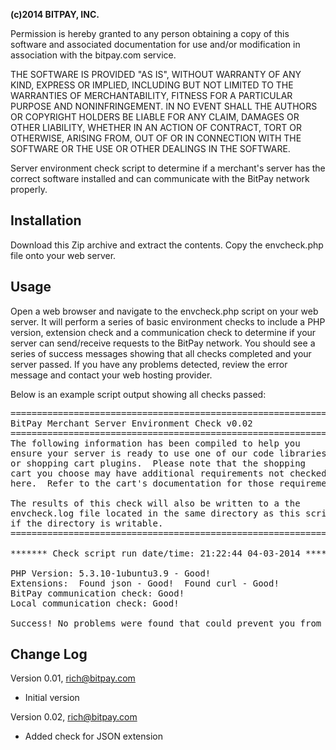 <strong>(c)2014 BITPAY, INC.</strong>

Permission is hereby granted to any person obtaining a copy of this software
and associated documentation for use and/or modification in association with
the bitpay.com service.

THE SOFTWARE IS PROVIDED "AS IS", WITHOUT WARRANTY OF ANY KIND, EXPRESS OR
IMPLIED, INCLUDING BUT NOT LIMITED TO THE WARRANTIES OF MERCHANTABILITY,
FITNESS FOR A PARTICULAR PURPOSE AND NONINFRINGEMENT. IN NO EVENT SHALL THE
AUTHORS OR COPYRIGHT HOLDERS BE LIABLE FOR ANY CLAIM, DAMAGES OR OTHER
LIABILITY, WHETHER IN AN ACTION OF CONTRACT, TORT OR OTHERWISE, ARISING FROM,
OUT OF OR IN CONNECTION WITH THE SOFTWARE OR THE USE OR OTHER DEALINGS IN
THE SOFTWARE.


Server environment check script to determine if a merchant's server has the 
correct software installed and can communicate with the BitPay network properly.


Installation
------------
Download this Zip archive and extract the contents. Copy the envcheck.php file onto your web server.


Usage
-----
Open a web browser and navigate to the envcheck.php script on your web server.  It will perform a series of basic environment checks to include a PHP version, extension check and a communication check to determine if your server can send/receive requests to the BitPay network.  You should see a series of success messages showing that all checks completed and your server passed.  If you have any problems detected, review the error message and contact your web hosting provider.

Below is an example script output showing all checks passed:
<pre>
===============================================================
BitPay Merchant Server Environment Check v0.02
===============================================================
The following information has been compiled to help you
ensure your server is ready to use one of our code libraries
or shopping cart plugins.  Please note that the shopping
cart you choose may have additional requirements not checked
here.  Refer to the cart's documentation for those requirements.

The results of this check will also be written to a the
envcheck.log file located in the same directory as this script
if the directory is writable.
===============================================================

******* Check script run date/time: 21:22:44 04-03-2014 *******

PHP Version: 5.3.10-1ubuntu3.9 - Good!
Extensions:  Found json - Good!  Found curl - Good!
BitPay communication check: Good!
Local communication check: Good!

Success! No problems were found that could prevent you from using a BitPay plugin!
</pre>




Change Log
----------
Version 0.01, rich@bitpay.com
  - Initial version

Version 0.02, rich@bitpay.com
  - Added check for JSON extension
